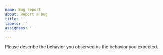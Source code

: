 ```yaml
---
name: Bug report
about: Report a bug
title: ''
labels: ''
assignees: ''

---
```


Please describe the behavior you observed *vs* the behavior you expected.
